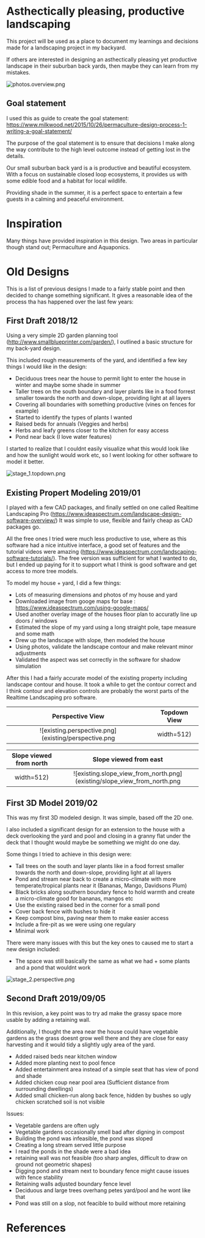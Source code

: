 # Asthectically pleasing, productive landscaping

This project will be used as a place to document my learnings and decisions made for a landscaping project in my backyard.

If others are interested in designing an asthectically pleasing yet productive landscape in their suburban back yards, then maybe they can learn from my mistakes.

![photos.overview.png](photos/overview.png)

## Goal statement

I used this as guide to create the goal statement: https://www.milkwood.net/2015/10/26/permaculture-design-process-1-writing-a-goal-statement/

The purpose of the goal statement is to ensure that decisions I make along the way contribute to the high level outcome instead of getting lost in the details.

Our small suburban back yard is a is productive and beautiful ecosystem. With a focus on sustainable closed loop ecosystems, it provides us with some edible food and a habitat for local wildlife.

Providing shade in the summer, it is a perfect space to entertain a few guests in a calming and peaceful environment.


# Inspiration

Many things have provided inspiration in this design. Two areas in particular though stand out; Permaculture and Aquaponics.



# Old Designs

This is a list of previous designs I made to a fairly stable point and then decided to change something significant. It gives a reasonable idea of the process tha has happened over the last few years:


## First Draft 2018/12

Using a very simple 2D garden planning tool (http://www.smallblueprinter.com/garden/), I outlined a basic structure for my back-yard design.

This included rough measurements of the yard, and identified a few key things I would like in the design:
* Deciduous trees near the house to permit light to enter the house in winter and maybe some shade in summer
* Taller trees on the south boundary and layer plants like in a food forrest smaller towards the north and down-slope, providing light at all layers
* Covering all boundaries with something productive (vines on fences for example)
* Started to identify the types of plants I wanted
* Raised beds for annuals (Veggies and herbs)
* Herbs and leafy greens closer to the kitchen for easy access
* Pond near back (I love water features)

I started to realize that I couldnt easily visualize what this would look like and how the sunlight would work etc, so I went looking for other software to model it better.

![stage_1.topdown.png](stage_1/topdown.png)


## Existing Propert Modeling 2019/01

I played with a few CAD packages, and finally settled on one called Realtime Landscaping Pro (https://www.ideaspectrum.com/landscape-design-software-overview/) It was simple to use, flexible and fairly cheap as CAD packages go.

All the free ones I tried were much less productive to use, where as this software had a nice intuitive interface, a good set of features and the tutorial videos were amazing (https://www.ideaspectrum.com/landscaping-software-tutorials/). The free version was sufficient for what I wanted to do, but I ended up paying for it to support what I think is good software and get access to more tree models.

To model my house + yard, I did a few things:
* Lots of measuring dimensions and photos of my house and yard
* Downloaded image from googe maps for base : https://www.ideaspectrum.com/using-google-maps/
* Used another overlay image of the houses floor plan to accuratly line up doors / windows
* Estimated the slope of my yard using a long straight pole, tape measure and some math
* Drew up the landscape with slope, then modeled the house
* Using photos, validate the landscape contour and make relevant minor adjustments
* Validated the aspect was set correctly in the software for shadow simulation

After this I had a fairly accurate model of the existing property including landscape contour and house. It took a while to get the contour correct and I think contour and elevation controls are probably the worst parts of the Realtime Landscaping pro software. 

Perspective View                                                   |  Topdown View
:-----------------------------------------------------------------:|:-----------------------------------------------------------------:
![existing.perspective.png](existing/perspective.png | width=512)  |  ![existing.topdown_full.png](existing/topdown_full.png | width=512)


Slope viewed from north                                                                               |  Slope viewed from east
:----------------------------------------------------------------------------------------------------:|:----------------------------------------------------------------------------------------------------:
width=512)  |  ![existing.slope_view_from_north.png](existing/slope_view_from_north.png | width=512)  |  ![existing.slope_view_from_east.png](existing/slope_view_from_east.png



## First 3D Model 2019/02

This was my first 3D modeled design. It was simple, based off the 2D one. 

I also included a significant design for an extension to the house with a deck overlooking the yard and pool and closing in a granny flat under the deck that I thought would maybe be something we might do one day.


Some things I tried to achieve in this design were:
* Tall trees on the south and layer plants like in a food forrest smaller towards the north and down-slope, providing light at all layers
* Pond and stream near back to create a micro-climate with more temperate/tropical plants near it (Bananas, Mango, Davidsons Plum)
* Black bricks along southern boundary fence to hold warmth and create a micro-climate good for bananas, mangos etc
* Use the existing raised bed in the corner for a small pond
* Cover back fence with bushes to hide it
* Keep compost bins, paving near them to make easier access
* Include a fire-pit as we were using one regulary
* Minimal work

There were many issues with this but the key ones to caused me to start a new design included:
* The space was still basically the same as what we had + some plants and a pond that wouldnt work

![stage_2.perspective.png](stage_2/perspective.png)


## Second Draft 2019/09/05

In this revision, a key point was to try ad make the grassy space more usable by adding a retaining wall. 

Additionally, I thought the area near the house could have vegetable gardens as the grass doesnt grow well there and they are close for easy harvesting and it would tidy a slightly ugly area of the yard.

* Added raised beds near kitchen window
* Added more planting next to pool fence
* Added entertainment area instead of a simple seat that has view of pond and shade
* Added chicken coup near pool area (Sufficient distance from surrounding dwellings)
* Added small chicken-run along back fence, hidden by bushes so ugly chicken scratched soil is not visible




Issues:
* Vegetable gardens are often ugly
* Vegetable gardens occasionally smell bad after digning in compost
* Building the pond was infeasible, the pond was sloped
* Creating a long stream served little purpose
* I read the ponds in the shade were a bad idea
* retaining wall was not feasible (too sharp angles, difficult to draw on ground not geometric shapes)
* Digging pond and stream next to boundary fence might cause issues with fence stability
* Retaining walls adjusted boundary fence level 
* Deciduous and large trees overhang petes yard/pool and he wont like that
* Pond was still on a slop, not feacible to build without more retaining


# References



